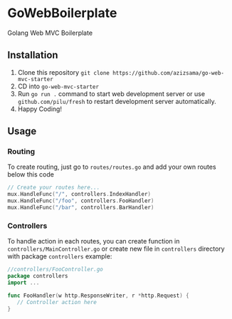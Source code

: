 # GoWebBoilerplate
Golang Web MVC Boilerplate

## Installation
1. Clone this repository `git clone https://github.com/azizsama/go-web-mvc-starter`
2. CD into `go-web-mvc-starter`
3. Run `go run .` command to start web development server or use `github.com/pilu/fresh` to restart development server automatically.
4. Happy Coding!

## Usage
### Routing
To create routing, just go to `routes/routes.go` and add your own routes below this code
```go
// Create your routes here...
mux.HandleFunc("/", controllers.IndexHandler)
mux.HandleFunc("/foo", controllers.FooHandler)
mux.HandleFunc("/bar", controllers.BarHandler)
```
### Controllers
To handle action in each routes, you can create function in `controllers/MainController.go` or create new file in `controllers` directory with package `controllers` example:
```go
//controllers/FooController.go
package controllers
import ...

func FooHandler(w http.ResponseWriter, r *http.Request) {
   // Controller action here
}
```

